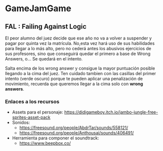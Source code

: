 # GameJamGame

## FAL : Failing Against Logic

El peor alumno del juez decide que ese año no va a volver a suspender y pagar por quinta vez la matrícula. No,esta vez hará uso de sus habilidades para llegar a lo más alto, pero no cederá antes los abusivos ejercicios de sus profesores, sino que conseguirá quedar el primero a base de Wrong Answers, o… Se quedará en el intento.

Salta encima de los wrong answer y consigue la mayor puntuación posible llegando a la cima del juez. Ten cuidado tambien con las casillas del primer intento (verde oscuro) porque te pueden aplicar una penalización de movimiento, recuerda que queremos llegar a la cima solo con **wrong answers**.


### Enlaces a los recursos

- Assets para el personaje: https://didigameboy.itch.io/jambo-jungle-free-sprites-asset-pack
- Sonidos: 
  - https://freesound.org/people/AbdrTar/sounds/558121/
  - https://freesound.org/people/Anthousai/sounds/406491/
- Herramienta para componer el soundtrack:
  - https://www.beepbox.co/

